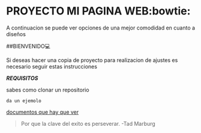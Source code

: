 # **PROYECTO MI PAGINA WEB**:bowtie:

A continuacion se puede ver opciones de una mejor comodidad en cuanto a diseños

##BIENVENIDO:computer:

Si deseas hacer una copia de proyecto para realizacion de ajustes es necesario
seguir estas instrucciones

***REQUISITOS***

sabes como clonar un repositorio

`da un ejemolo`

[documentos que hay que ver](https://bsfrontado.github.io/misitioweb.github.io/)

> Por que la clave del exito es perseverar. -Tad Marburg
